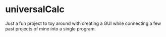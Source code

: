 # universalCalc
Just a fun project to toy around with creating a GUI while connecting a few past projects of mine into a single program.
